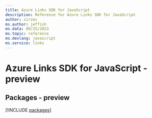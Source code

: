 ```yaml
---
title: Azure Links SDK for JavaScript
description: Reference for Azure Links SDK for JavaScript
author: xirzec
ms.author: jeffish
ms.data: 09/25/2023
ms.topic: reference
ms.devlang: javascript
ms.service: links
---
```

# Azure Links SDK for JavaScript - preview
## Packages - preview
[!INCLUDE [packages](links-index.md)]
